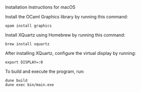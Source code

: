 Installation Instructions for macOS

Install the OCaml Graphics library by running this command:
```
opam install graphics
```
Install XQuartz using Homebrew by running this command:
```
brew install xquartz
```

After installing XQuartz, configure the virtual display by running:
```
export DISPLAY=:0
```

To build and execute the program, run:

```
dune build
dune exec bin/main.exe
```
